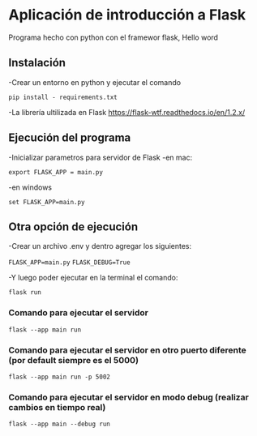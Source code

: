 # Aplicación de introducción a Flask

Programa hecho con python con el framewor flask, Hello word

## Instalación

-Crear un entorno en python y ejecutar el comando

```
pip install - requirements.txt
```
-La librería ultilizada en Flask https://flask-wtf.readthedocs.io/en/1.2.x/

## Ejecución del programa
-Inicializar parametros para servidor de Flask
-en mac:

``export FLASK_APP = main.py``

-en windows

``set FLASK_APP=main.py``

## Otra opción de ejecución
-Crear un archivo .env y dentro agregar los siguientes:

``FLASK_APP=main.py``
``FLASK_DEBUG=True``

-Y luego poder ejecutar en la terminal el comando:

``flask run``

### Comando para ejecutar el servidor

``flask --app main run``

### Comando para ejecutar el servidor en otro puerto diferente (por default siempre es el 5000)

``flask --app main run -p 5002``

### Comando para ejecutar el servidor en modo debug (realizar cambios en tiempo real)

``flask --app main --debug run``